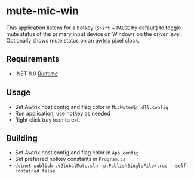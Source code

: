 ﻿# mute-mic-win

This application listens for a hotkey (`Shift` + `PAUSE` by default) to toggle mute status of the primary input device on Windows on the driver level. Optionally shows mute status on an [awtrix](https://github.com/Blueforcer/awtrix-light) pixel clock.

## Requirements

- .NET 8.0 [Runtime](https://dotnet.microsoft.com/en-us/download/dotnet/8.0)

## Usage

- Set Awtrix host config and flag color in `MicMuteWin.dll.config`
- Run application, use hotkey as needed
- Right click tray icon to exit

## Building

- Set Awtrix host config and flag color in `App.config`
- Set preferred hotkey constants in `Program.cs`
- `dotnet publish .\GlobalMute.sln -p:PublishSingleFile=true --self-contained false`

